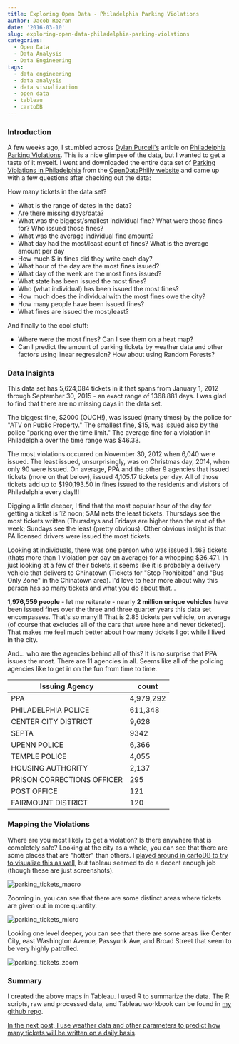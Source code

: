 ```yaml
---
title: Exploring Open Data - Philadelphia Parking Violations
author: Jacob Rozran
date: '2016-03-10'
slug: exploring-open-data-philadelphia-parking-violations
categories:
  - Open Data
  - Data Analysis
  - Data Engineering
tags:
  - data engineering
  - data analysis
  - data visualization
  - open data
  - tableau
  - cartoDB
---
```


### Introduction

A few weeks ago, I stumbled across [Dylan Purcell's](https://twitter.com/dylancpurcell) 
article on [Philadelphia Parking Violations](http://data.philly.com/philly/parking/). 
This is a nice glimpse of the data, but I wanted to get a taste of it myself. I 
went and downloaded the entire data set of 
[Parking Violations in Philadelphia](https://www.opendataphilly.org/dataset/parking-violations) 
from the [OpenDataPhilly website](http://opendataphilly.org/) and came up with a 
few questions after checking out the data:

How many tickets in the data set?

* What is the range of dates in the data?
* Are there missing days/data?
* What was the biggest/smallest individual fine? What were those fines for? Who 
issued those fines?
* What was the average individual fine amount?
* What day had the most/least count of fines? What is the average amount per day
* How much $ in fines did they write each day?
* What hour of the day are the most fines issued?
* What day of the week are the most fines issued?
* What state has been issued the most fines?
* Who (what individual) has been issued the most fines?
* How much does the individual with the most fines owe the city?
* How many people have been issued fines?
* What fines are issued the most/least?

And finally to the cool stuff:

* Where were the most fines? Can I see them on a heat map?
* Can I predict the amount of parking tickets by weather data and other factors 
using linear regression? How about using Random Forests?

### Data Insights
This data set has 5,624,084 tickets in it that spans from January 1, 2012 through 
September 30, 2015 - an exact range of 1368.881 days. I was glad to find that 
there are no missing days in the data set.

The biggest fine, $2000 (OUCH!), was issued (many times) by the police for "ATV 
on Public Property." The smallest fine, $15, was issued also by the police 
"parking over the time limit." The average fine for a violation in Philadelphia 
over the time range was $46.33.

The most violations occurred on November 30, 2012 when 6,040 were issued. The 
least issued, unsurprisingly, was on Christmas day, 2014, when only 90 were 
issued. On average, PPA and the other 9 agencies that issued tickets (more on 
that below), issued 4,105.17 tickets per day. All of those tickets add up to 
$190,193.50 in fines issued to the residents and visitors of Philadelphia every 
day!!!

Digging a little deeper, I find that the most popular hour of the day for 
getting a ticket is 12 noon; 5AM nets the least tickets. Thursdays see the most 
tickets written (Thursdays and Fridays are higher than the rest of the week; 
Sundays see the least (pretty obvious). Other obvious insight is that PA licensed 
drivers were issued the most tickets.

Looking at individuals, there was one person who was issued 1,463 tickets 
(thats more than 1 violation per day on average) for a whopping $36,471. In 
just looking at a few of their tickets, it seems like it is probably a delivery 
vehicle that delivers to Chinatown (Tickets for "Stop Prohibited" and "Bus Only 
Zone" in the Chinatown area). I'd love to hear more about why this person has 
so many tickets and what you do about that...

**1,976,559 people** - let me reiterate - nearly **2 million unique vehicles** 
have been issued fines over the three and three quarter years this data set 
encompasses. That's so many!!! That is 2.85 tickets per vehicle, on average (of 
course that excludes all of the cars that were here and never ticketed). That 
makes me feel much better about how many tickets I got while I lived in the city.

And... who are the agencies behind all of this? It is no surprise that PPA 
issues the most. There are 11 agencies in all. Seems like all of the policing 
agencies like to get in on the fun from time to time.

| Issuing Agency | count |
|----------------|-------|
| PPA | 4,979,292 | 
| PHILADELPHIA POLICE | 611,348 |
| CENTER CITY DISTRICT | 9,628 |
| SEPTA | 9342 |
| UPENN POLICE | 6,366 |
| TEMPLE POLICE | 4,055 |
| HOUSING AUTHORITY | 2,137 |
| PRISON CORRECTIONS OFFICER | 295 |
| POST OFFICE | 121 |
| FAIRMOUNT DISTRICT | 120 |

### Mapping the Violations

Where are you most likely to get a violation? Is there anywhere that is completely 
safe? Looking at the city as a whole, you can see that there are some places 
that are "hotter" than others. I 
[played around in cartoDB to try to visualize this as well](https://rozran00.cartodb.com/viz/ea4ebb4e-e7c0-11e5-8939-0e5db1731f59/public_map), 
but tableau seemed to do a decent enough job (though these are just screenshots).

![parking_tickets_macro](/img/parking_tickets_macro.png)

Zooming in, you can see that there are some distinct areas where tickets are 
given out in more quantity.

![parking_tickets_micro](/img/parking_tickets_micro.png)

Looking one level deeper, you can see that there are some areas like Center City, 
east Washington Avenue, Passyunk Ave, and Broad Street that seem to be very 
highly patrolled.

![parking_tickets_zoom](/img/parking_tickets_zoom.png)

### Summary

I created the above maps in Tableau. I used R to summarize the data. The R 
scripts, raw and processed data, and Tableau workbook can be found in 
[my github repo](https://github.com/jrozra200/philly_parking_ticket_analysis).

[In the next post, I use weather data and other parameters to predict how many tickets will be written on a daily basis](https://www.jakelearnsdatascience.com/posts/exploring-open-data-predicting-the-amount-of-violations/).